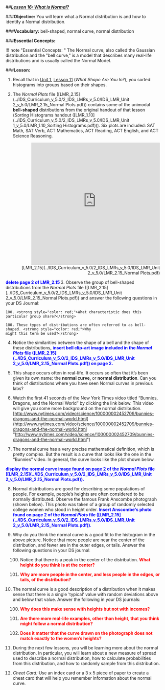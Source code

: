 ##***<u>Lesson 16: What is Normal?</u>***

###**Objective:**
You will learn what a Normal distribution is and how to identify a Normal distribution.


###**Vocabulary:**
bell-shaped, normal curve, normal distribution

###**Essential Concepts:**

!!! note "Essential Concepts: "
    The Normal curve, also called the Gaussian distribution and the "bell curve," is a
    model that describes many real-life distributions and is usually called the Normal Model.

###**Lesson:**
1. Recall that in [Unit 1](../unit1/overview.md), [Lesson 11](../unit1/lesson11.md) (*What Shape Are You In?*), you sorted histograms into groups based on their shapes.

2. The *Normal Plots* file ([LMR_2.15](../IDS_Curriculum_v_5.0/2_IDS_LMRs_v_5.0/IDS_LMR_Unit 2_v_5.0/LMR_2.15_Normal Plots.pdf)) contains some of the unimodal **bell-shaped** distributions from the original handout of that lesson (*Sorting* Histograms handout ([LMR_1.10](../IDS_Curriculum_v_5.0/2_IDS_LMRs_v_5.0/IDS_LMR_Unit 1_v_5.0/LMR_1.10_Sorting Histograms.pdf))).
Six plots are included: SAT Math, SAT Verb, ACT Mathematics, ACT Reading, ACT English, and ACT Science Reasoning.
    <div align="right"><iframe src="https://docs.google.com/viewerng/viewer?url=https://curriculum.idsucla.org/IDS_Curriculum_v_5.0_preview/2_IDS_LMRs_v_5.0/IDS_LMR_Unit 2_v_5.0/LMR_2.15_Normal Plots.pdf&embedded=true" style=" width:420px;height:400px;" frameborder="0"></iframe><br>[LMR_2.15](../IDS_Curriculum_v_5.0/2_IDS_LMRs_v_5.0/IDS_LMR_Unit 2_v_5.0/LMR_2.15_Normal Plots.pdf)</div>
<strong style="color: blue;"> delete page 2 of LMR_2.15 </strong>
3. Observe the group of bell-shaped distributions from the *Normal Plots* file ([LMR_2.15](../IDS_Curriculum_v_5.0/2_IDS_LMRs_v_5.0/IDS_LMR_Unit 2_v_5.0/LMR_2.15_Normal Plots.pdf)) and answer the following questions in your DS Journal:

    100. <strong style="color: red;">What characteristic does this particular group share?</strong>

    100. These types of distributions are often referred to as bell-shaped. <strong style="color: red;">Why
    might this term be used?</strong>
    
4. Notice the similarities between the shape of a bell and the shape of these distributions, <strong style="color: blue;"> insert bell clip-art
image included in the *Normal Plots* file ([LMR_2.15](../IDS_Curriculum_v_5.0/2_IDS_LMRs_v_5.0/IDS_LMR_Unit 2_v_5.0/LMR_2.15_Normal Plots.pdf)) on page 2.</strong>


5. This shape occurs often in real-life. It occurs so often that it’s been given its own
name: the **normal curve**, or **normal distribution**. Can you think of distributions where
you have seen Normal curves in previous labs?

6. Watch the first 41 seconds of the New York Times video titled “Bunnies, Dragons, and the Normal World” by clicking the link below. This video will give you some more background on the normal distribution.
[http://www.nytimes.com/video/science/100000002452709/bunnies-dragons-and-the-normal-world.html](http://www.nytimes.com/video/science/100000002452709/bunnies-dragons-and-the-normal-world.html "http://www.nytimes.com/video/science/100000002452709/bunnies-dragons-and-the-normal-world.html")

7. The normal curve has a very precise mathematical definition, which is pretty complex.
But the result is a curve that looks like the one in the “Bunnies” video. In general, the curve looks
like the plot shown below.

<strong style="color: blue;">  display the normal curve image found on page 2 of the *Normal Plots* file ([LMR_2.15](../IDS_Curriculum_v_5.0/2_IDS_LMRs_v_5.0/IDS_LMR_Unit 2_v_5.0/LMR_2.15_Normal Plots.pdf)).</strong>
    

8. Normal distributions are good for describing some populations of people. For
example, people’s heights are often considered to be normally distributed. Observe the famous
Frank Anscombe photograph (shown below). This photo was taken of a group of randomly selected college women who stood in height order. 
<strong style="color: blue;">  Insert Anscombe's photo found on page 2 of the *Normal Plots* file ([LMR_2.15](../IDS_Curriculum_v_5.0/2_IDS_LMRs_v_5.0/IDS_LMR_Unit 2_v_5.0/LMR_2.15_Normal Plots.pdf)).</strong>


9. Why do you think the normal curve is a good fit to the histogram in the above
picture. Notice that more people are near the center of the distribution, and fewer are in the outer
edges, or tails. Answer the following questions in your DS journal:

    100. Notice that there is a peak in the center of the distribution. <strong style="color: red;">What height do you think is at
    the center? </strong>

    100. <strong style="color: red;">Why are more people in the center, and less people in the edges, or tails, of the
    distribution? </strong>

10. The normal curve is a good description of a distribution when it makes sense that
there is a single 'typical' value with random deviations above and below that value. Answer the following in your DS journals:

    100. <strong style="color: red;">Why does this make sense with heights but not with incomes?</strong> 
    
    100. <strong style="color: red;">Are there more real-life examples, other than height, that you think might follow a
    normal distribution? </strong>

    100. <strong style="color: red;">Does it matter that the curve drawn on the photograph does not match exactly to the
    women’s heights? </strong>

11. During the next few lessons, you will be learning more about the normal
distribution. In particular, you will learn about a new measure of spread used to describe a
normal distribution, how to calculate probabilities from this distribution, and how to randomly
sample from this distribution.

12. *Cheat Card:* Use an index card or a 3 x 5 piece of paper to create a cheat card that will
help you remember information about the normal curve.


